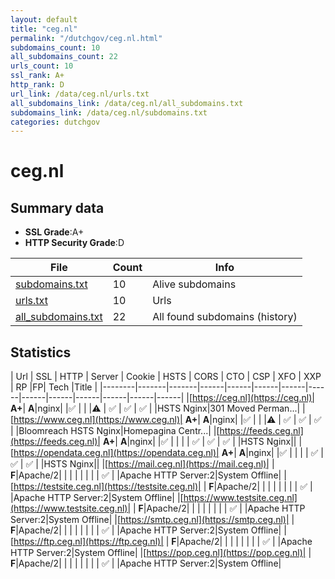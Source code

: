 ```yaml
---
layout: default
title: "ceg.nl"
permalink: "/dutchgov/ceg.nl.html"
subdomains_count: 10
all_subdomains_count: 22
urls_count: 10
ssl_rank: A+
http_rank: D
url_link: /data/ceg.nl/urls.txt
all_subdomains_link: /data/ceg.nl/all_subdomains.txt
subdomains_link: /data/ceg.nl/subdomains.txt
categories: dutchgov
---
```



# ceg.nl
## Summary data


 - **SSL Grade**:A+
 - **HTTP Security Grade**:D


| File       | Count | Info |
|------------|-------|------|
|[subdomains.txt](/data/ceg.nl/subdomains.txt)|10|Alive subdomains|
|[urls.txt](/data/ceg.nl/urls.txt)|10|Urls|
|[all_subdomains.txt](/data/ceg.nl/all_subdomains.txt)|22|All found subdomains (history)|


## Statistics


| Url | SSL | HTTP | Server | Cookie | HSTS | CORS | CTO | CSP | XFO | XXP | RP |FP| Tech |Title |
|--------|-------|-------|------|------|------|------|------|------|------|------|------|------|------|
|[https://ceg.nl](https://ceg.nl)| **A+**| **A**|nginx| |:white_check_mark: | | |:warning: | :white_check_mark: | :white_check_mark: | :white_check_mark: | |HSTS Nginx|301 Moved Perman...|
|[https://www.ceg.nl](https://www.ceg.nl)| **A+**| **A**|nginx| |:white_check_mark: | | |:warning: | :white_check_mark: | :white_check_mark: | :white_check_mark: | |Bloomreach HSTS Nginx|Homepagina Centr...|
|[https://feeds.ceg.nl](https://feeds.ceg.nl)| **A+**| **A**|nginx| |:white_check_mark: | | | | :white_check_mark: | :white_check_mark: | :white_check_mark: | |HSTS Nginx||
|[https://opendata.ceg.nl](https://opendata.ceg.nl)| **A+**| **A**|nginx| |:white_check_mark: | | | | :white_check_mark: | :white_check_mark: | :white_check_mark: | |HSTS Nginx||
|[https://mail.ceg.nl](https://mail.ceg.nl)| | **F**|Apache/2| | | | | | | | :white_check_mark: | |Apache HTTP Server:2|System Offline|
|[https://testsite.ceg.nl](https://testsite.ceg.nl)| | **F**|Apache/2| | | | | | | | :white_check_mark: | |Apache HTTP Server:2|System Offline|
|[https://www.testsite.ceg.nl](https://www.testsite.ceg.nl)| | **F**|Apache/2| | | | | | | | :white_check_mark: | |Apache HTTP Server:2|System Offline|
|[https://smtp.ceg.nl](https://smtp.ceg.nl)| | **F**|Apache/2| | | | | | | | :white_check_mark: | |Apache HTTP Server:2|System Offline|
|[https://ftp.ceg.nl](https://ftp.ceg.nl)| | **F**|Apache/2| | | | | | | | :white_check_mark: | |Apache HTTP Server:2|System Offline|
|[https://pop.ceg.nl](https://pop.ceg.nl)| | **F**|Apache/2| | | | | | | | :white_check_mark: | |Apache HTTP Server:2|System Offline|